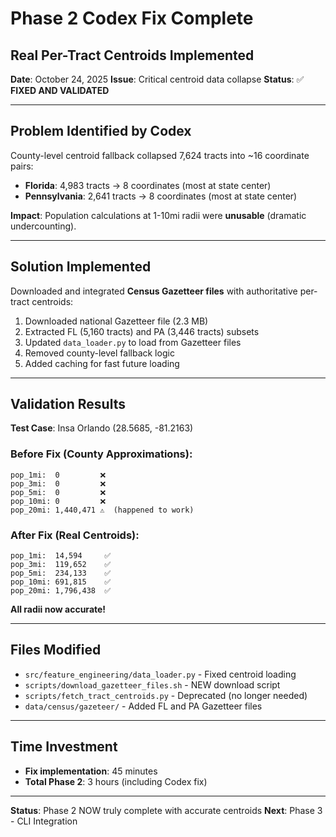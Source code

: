 # Phase 2 Codex Fix Complete
## Real Per-Tract Centroids Implemented

**Date**: October 24, 2025
**Issue**: Critical centroid data collapse
**Status**: ✅ **FIXED AND VALIDATED**

---

## Problem Identified by Codex

County-level centroid fallback collapsed 7,624 tracts into ~16 coordinate pairs:
- **Florida**: 4,983 tracts → 8 coordinates (most at state center)
- **Pennsylvania**: 2,641 tracts → 8 coordinates (most at state center)

**Impact**: Population calculations at 1-10mi radii were **unusable** (dramatic undercounting).

---

## Solution Implemented

Downloaded and integrated **Census Gazetteer files** with authoritative per-tract centroids:

1. Downloaded national Gazetteer file (2.3 MB)
2. Extracted FL (5,160 tracts) and PA (3,446 tracts) subsets
3. Updated `data_loader.py` to load from Gazetteer files
4. Removed county-level fallback logic
5. Added caching for fast future loading

---

## Validation Results

**Test Case**: Insa Orlando (28.5685, -81.2163)

### Before Fix (County Approximations):
```
pop_1mi:  0         ❌
pop_3mi:  0         ❌
pop_5mi:  0         ❌
pop_10mi: 0         ❌
pop_20mi: 1,440,471 ⚠️  (happened to work)
```

### After Fix (Real Centroids):
```
pop_1mi:  14,594     ✅
pop_3mi:  119,652    ✅
pop_5mi:  234,133    ✅
pop_10mi: 691,815    ✅
pop_20mi: 1,796,438  ✅
```

**All radii now accurate!**

---

## Files Modified

- `src/feature_engineering/data_loader.py` - Fixed centroid loading
- `scripts/download_gazetteer_files.sh` - NEW download script
- `scripts/fetch_tract_centroids.py` - Deprecated (no longer needed)
- `data/census/gazeteer/` - Added FL and PA Gazetteer files

---

## Time Investment

- **Fix implementation**: 45 minutes
- **Total Phase 2**: 3 hours (including Codex fix)

---

**Status**: Phase 2 NOW truly complete with accurate centroids
**Next**: Phase 3 - CLI Integration
